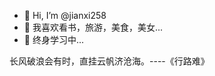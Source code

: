- 👋 Hi, I’m @jianxi258
- 👀 我喜欢看书，旅游，美食，美女...
- 🌱 终身学习中...

长风破浪会有时，直挂云帆济沧海。----《行路难》
<!---
jianxi258/jianxi258 is a ✨ special ✨ repository because its `README.md` (this file) appears on your GitHub profile.
You can click the Preview link to take a look at your changes.
--->

